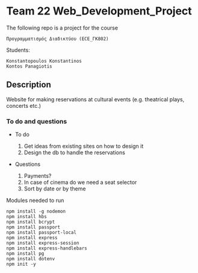 # Team 22 Web_Development_Project

The following repo is a project for the course
```
Προγραμματισμός Διαδικτύου (ECE_ΓΚ802)
```
Students:
```
Konstantopoulos Konstantinos
Kontos Panagiotis
```
## Description
Website for making reservations at cultural events
(e.g. theatrical plays, concerts etc.)


### To do and questions
- To do 
    1. Get ideas from existing sites on how to design it
    2. Design the db to handle the reservations

- Questions
    1. Payments?
    2. In case of cinema do we need a seat selector
    3. Sort by date or by theme 

Modules needed to run
```
npm install -g nodemon
npm install hbs
npm install bcrypt
npm install passport
npm install passport-local
npm install express
npm install express-session
npm install express-handlebars
npm install pg
npm install dotenv
npm init -y
```